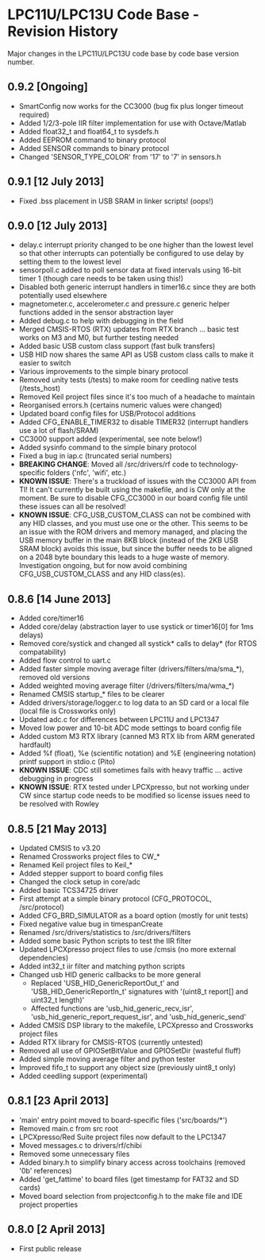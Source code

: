 # LPC11U/LPC13U Code Base - Revision History #

Major changes in the LPC11U/LPC13U code base by code base version number.

## 0.9.2 [Ongoing] ##

- SmartConfig now works for the CC3000 (bug fix plus longer timeout required)
- Added 1/2/3-pole IIR filter implementation for use with Octave/Matlab
- Added float32\_t and float64\_t to sysdefs.h
- Added EEPROM command to binary protocol
- Added SENSOR commands to binary protocol
- Changed 'SENSOR\_TYPE\_COLOR' from '17' to '7' in sensors.h

## 0.9.1 [12 July 2013] ##

- Fixed .bss placement in USB SRAM in linker scripts! (oops!)

## 0.9.0 [12 July 2013] ##

- delay.c interrupt priority changed to be one higher than the lowest level so that other interrupts can potentially be configured to use delay by setting them to the lowest level
- sensorpoll.c added to poll sensor data at fixed intervals using 16-bit timer 1 (though care needs to be taken using this!)
- Disabled both generic interrupt handlers in timer16.c since they are both potentially used elsewhere
- magnetometer.c, accelerometer.c and pressure.c generic helper functions added in the sensor abstraction layer
- Added debug.c to help with debugging in the field
- Merged CMSIS-RTOS (RTX) updates from RTX branch ... basic test works on M3 and M0, but further testing needed
- Added basic USB custom class support (fast bulk transfers)
- USB HID now shares the same API as USB custom class calls to make it easier to switch
- Various improvements to the simple binary protocol
- Removed unity tests (/tests) to make room for ceedling native tests (/tests_host)
- Removed Keil project files since it's too much of a headache to maintain
- Reorganised errors.h (certains numeric values were changed)
- Updated board config files for USB/Protocol additions
- Added CFG\_ENABLE\_TIMER32 to disable TIMER32 (interrupt handlers use a lot of flash/SRAM)
- CC3000 support added (experimental, see note below!)
- Added sysinfo command to the simple binary protocol
- Fixed a bug in iap.c (truncated serial numbers)
- **BREAKING CHANGE**: Moved all /src/drivers/rf code to technology-specific folders ('nfc', 'wifi', etc.)
- **KNOWN ISSUE**: There's a truckload of issues with the CC3000 API from TI!  It can't currently be built using the makefile, and is CW only at the moment. Be sure to disable CFG_CC3000 in our board config file until these issues can all be resolved!
- **KNOWN ISSUE**: CFG\_USB\_CUSTOM\_CLASS can not be combined with any HID classes, and you must use one or the other.  This seems to be an issue with the ROM drivers and memory managed, and placing the USB memory buffer in the main 8KB block (instead of the 2KB USB SRAM block) avoids this issue, but since the buffer needs to be aligned on a 2048 byte boundary this leads to a huge waste of memory.  Investigation ongoing, but for now avoid combining CFG\_USB\_CUSTOM\_CLASS and any HID class(es).

## 0.8.6 [14 June 2013] ##

- Added core/timer16
- Added core/delay (abstraction layer to use systick or timer16[0] for 1ms delays)
- Removed core/systick and changed all systick* calls to delay* (for RTOS compatability)
- Added flow control to uart.c
- Added faster simple moving average filter (drivers/filters/ma/sma\_*), removed old versions
- Added weighted moving average filter (/drivers/filters/ma/wma\_*)
- Renamed CMSIS startup_* files to be clearer
- Added drivers/storage/logger.c to log data to an SD card or a local file (local file is Crossworks only)
- Updated adc.c for differences between LPC11U and LPC1347
- Moved low power and 10-bit ADC mode settings to board config file
- Added custom M3 RTX library (canned M3 RTX lib from ARM generated hardfault)
- Added %f (float), %e (scientific notation) and %E (engineering notation) printf support in stdio.c (Pito)
- **KNOWN ISSUE**: CDC still sometimes fails with heavy traffic ... active debugging in progress
- **KNOWN ISSUE**: RTX tested under LPCXpresso, but not working under CW since startup code needs to be modified so license issues need to be resolved with Rowley

## 0.8.5 [21 May 2013] ##

- Updated CMSIS to v3.20
- Renamed Crossworks project files to CW_*
- Renamed Keil project files to Keil_*
- Added stepper support to board config files
- Changed the clock setup in core/adc
- Added basic TCS34725 driver
- First attempt at a simple binary protocol (CFG_PROTOCOL, /src/protocol)
- Added CFG\_BRD\_SIMULATOR as a board option (mostly for unit tests)
- Fixed negative value bug in timespanCreate
- Renamed /src/drivers/statistics to /src/drivers/filters
- Added some basic Python scripts to test the IIR filter
- Updated LPCXpresso project files to use /cmsis (no more external dependencies)
- Added int32_t iir filter and matching python scripts
- Changed usb HID generic callbacks to be more general
  - Replaced 'USB\_HID\_GenericReportOut\_t' and 'USB\_HID\_GenericReportIn\_t' signatures with '(uint8\_t report[] and uint32\_t length)'
  - Affected functions are 'usb\_hid\_generic\_recv\_isr', 'usb\_hid\_generic\_report\_request\_isr', and 'usb\_hid\_generic\_send'
- Added CMSIS DSP library to the makefile, LPCXpresso and Crossworks project files
- Added RTX library for CMSIS-RTOS (currently untested)
- Removed all use of GPIOSetBitValue and GPIOSetDir (wasteful fluff)
- Added simple moving average filter and python tester
- Improved fifo_t to support any object size (previously uint8_t only)
- Added ceedling support (experimental)

## 0.8.1 [23 April 2013] ##

- 'main' entry point moved to board-specific files ('src/boards/*')
- Removed main.c from src root
- LPCXpresso/Red Suite project files now default to the LPC1347
- Moved messages.c to drivers/rf/chibi
- Removed some unnecessary files
- Added binary.h to simplify binary access across toolchains (removed '0b' references)
- Added 'get_fattime' to board files (get timestamp for FAT32 and SD cards)
- Moved board selection from projectconfig.h to the make file and IDE project properties

## 0.8.0 [2 April 2013] ##

- First public release
